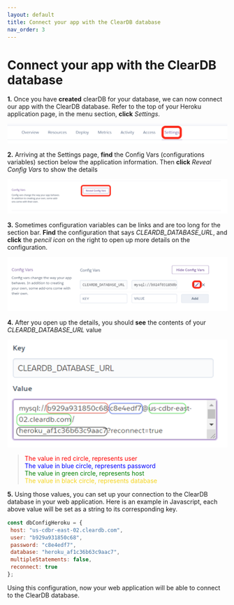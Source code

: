 ```yaml
---
layout: default
title: Connect your app with the ClearDB database
nav_order: 3
---
```


# Connect your app with the ClearDB database #

**1.** Once you have **created** clearDB for your database, we can now connect our app with the ClearDB database. Refer to the top of your Heroku application page, in the menu section, **click** _Settings_.<br>     
 
 !['menu'](../assets/images/menu.png)
 
**2.** Arriving at the Settings page, **find** the Config Vars (configurations variables) section below the application information. Then **click** _Reveal Config Vars_ to show the details

!['config'](../assets/images/config.png)

**3.** Sometimes configuration variables can be links and are too long for the section bar. **Find** the configuration that says _CLEARDB_DATABASE_URL_, and **click** the _pencil icon_ on the right to open up more details on the configuration.

!['icon'](../assets/images/icon.png)

**4.** After you open up the details, you should **see** the contents of your _CLEARDB_DATABASE_URL_ value

!['value](../assets/images/value.png)

><span style="color:red">The value in red circle, represents user</span><br>
<span style="color:blue">The value in blue circle, represents password</span><br>
<span style="color:green">The value in green circle, represents host</span><br>
<span style="color:#f4d420">The value in black circle, represents database</span>

**5.** Using those values, you can set up your connection to the ClearDB database in your web application. Here is an example in Javascript, each above value will be set as a string to its corresponding key.

```javascript
const dbConfigHeroku = {
 host: "us-cdbr-east-02.cleardb.com",
 user: "b929a931850c68",
 password: "c8e4edf7",
 database: "heroku_af1c36b63c9aac7",
 multipleStatements: false,
 reconnect: true
};
```

Using this configuration, now your web application will be able to connect to the ClearDB database.
